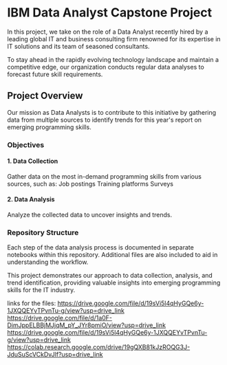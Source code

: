 # IBM Data Analyst Capstone Project
In this project, we take on the role of a Data Analyst recently hired by a leading global IT and business consulting firm renowned for its expertise in IT solutions and its team of seasoned consultants.

To stay ahead in the rapidly evolving technology landscape and maintain a competitive edge, our organization conducts regular data analyses to forecast future skill requirements.

## Project Overview
Our mission as Data Analysts is to contribute to this initiative by gathering data from multiple sources to identify trends for this year's report on emerging programming skills.

### Objectives
#### 1. Data Collection

Gather data on the most in-demand programming skills from various sources, such as:
Job postings
Training platforms
Surveys
#### 2. Data Analysis

Analyze the collected data to uncover insights and trends.
### Repository Structure
Each step of the data analysis process is documented in separate notebooks within this repository. Additional files are also included to aid in understanding the workflow.

This project demonstrates our approach to data collection, analysis, and trend identification, providing valuable insights into emerging programming skills for the IT industry.

links for the files: https://drive.google.com/file/d/19sVi5l4qHyGQe6y-1JXQQEYvTPvnTu-g/view?usp=drive_link
                     https://drive.google.com/file/d/1a0F-DimJppELBBjMJjqM_pY_JYr8pmiO/view?usp=drive_link
                     https://drive.google.com/file/d/19sVi5l4qHyGQe6y-1JXQQEYvTPvnTu-g/view?usp=drive_link
                     https://colab.research.google.com/drive/19gQXB81kJzROQG3J-JduSuScVCkDvJlf?usp=drive_link
